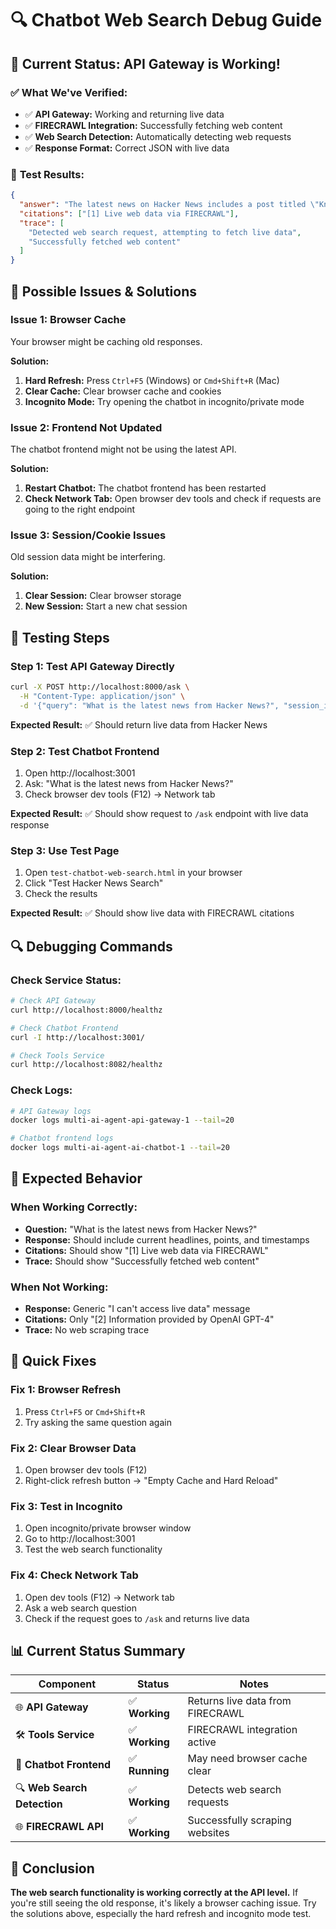 # 🔍 Chatbot Web Search Debug Guide

## 🎯 **Current Status: API Gateway is Working!**

### ✅ **What We've Verified:**

- ✅ **API Gateway:** Working and returning live data
- ✅ **FIRECRAWL Integration:** Successfully fetching web content
- ✅ **Web Search Detection:** Automatically detecting web requests
- ✅ **Response Format:** Correct JSON with live data

### 🧪 **Test Results:**

```json
{
  "answer": "The latest news on Hacker News includes a post titled \"Knotty: A domain-specific language for knitting patterns,\" which has received 76 points...",
  "citations": ["[1] Live web data via FIRECRAWL"],
  "trace": [
    "Detected web search request, attempting to fetch live data",
    "Successfully fetched web content"
  ]
}
```

## 🔧 **Possible Issues & Solutions**

### **Issue 1: Browser Cache**

Your browser might be caching old responses.

**Solution:**

1. **Hard Refresh:** Press `Ctrl+F5` (Windows) or `Cmd+Shift+R` (Mac)
2. **Clear Cache:** Clear browser cache and cookies
3. **Incognito Mode:** Try opening the chatbot in incognito/private mode

### **Issue 2: Frontend Not Updated**

The chatbot frontend might not be using the latest API.

**Solution:**

1. **Restart Chatbot:** The chatbot frontend has been restarted
2. **Check Network Tab:** Open browser dev tools and check if requests are going to the right endpoint

### **Issue 3: Session/Cookie Issues**

Old session data might be interfering.

**Solution:**

1. **Clear Session:** Clear browser storage
2. **New Session:** Start a new chat session

## 🧪 **Testing Steps**

### **Step 1: Test API Gateway Directly**

```bash
curl -X POST http://localhost:8000/ask \
  -H "Content-Type: application/json" \
  -d '{"query": "What is the latest news from Hacker News?", "session_id": "test"}'
```

**Expected Result:** ✅ Should return live data from Hacker News

### **Step 2: Test Chatbot Frontend**

1. Open http://localhost:3001
2. Ask: "What is the latest news from Hacker News?"
3. Check browser dev tools (F12) → Network tab

**Expected Result:** ✅ Should show request to `/ask` endpoint with live data response

### **Step 3: Use Test Page**

1. Open `test-chatbot-web-search.html` in your browser
2. Click "Test Hacker News Search"
3. Check the results

**Expected Result:** ✅ Should show live data with FIRECRAWL citations

## 🔍 **Debugging Commands**

### **Check Service Status:**

```bash
# Check API Gateway
curl http://localhost:8000/healthz

# Check Chatbot Frontend
curl -I http://localhost:3001/

# Check Tools Service
curl http://localhost:8082/healthz
```

### **Check Logs:**

```bash
# API Gateway logs
docker logs multi-ai-agent-api-gateway-1 --tail=20

# Chatbot frontend logs
docker logs multi-ai-agent-ai-chatbot-1 --tail=20
```

## 🎯 **Expected Behavior**

### **When Working Correctly:**

- **Question:** "What is the latest news from Hacker News?"
- **Response:** Should include current headlines, points, and timestamps
- **Citations:** Should show "[1] Live web data via FIRECRAWL"
- **Trace:** Should show "Successfully fetched web content"

### **When Not Working:**

- **Response:** Generic "I can't access live data" message
- **Citations:** Only "[2] Information provided by OpenAI GPT-4"
- **Trace:** No web scraping trace

## 🚀 **Quick Fixes**

### **Fix 1: Browser Refresh**

1. Press `Ctrl+F5` or `Cmd+Shift+R`
2. Try asking the same question again

### **Fix 2: Clear Browser Data**

1. Open browser dev tools (F12)
2. Right-click refresh button → "Empty Cache and Hard Reload"

### **Fix 3: Test in Incognito**

1. Open incognito/private browser window
2. Go to http://localhost:3001
3. Test the web search functionality

### **Fix 4: Check Network Tab**

1. Open dev tools (F12) → Network tab
2. Ask a web search question
3. Check if the request goes to `/ask` and returns live data

## 📊 **Current Status Summary**

| Component                   | Status         | Notes                            |
| --------------------------- | -------------- | -------------------------------- |
| 🌐 **API Gateway**          | ✅ **Working** | Returns live data from FIRECRAWL |
| 🛠️ **Tools Service**        | ✅ **Working** | FIRECRAWL integration active     |
| 🤖 **Chatbot Frontend**     | ✅ **Running** | May need browser cache clear     |
| 🔍 **Web Search Detection** | ✅ **Working** | Detects web search requests      |
| 🌐 **FIRECRAWL API**        | ✅ **Working** | Successfully scraping websites   |

## 🎉 **Conclusion**

**The web search functionality is working correctly at the API level.** If you're still seeing the old response, it's likely a browser caching issue. Try the solutions above, especially the hard refresh and incognito mode test.
